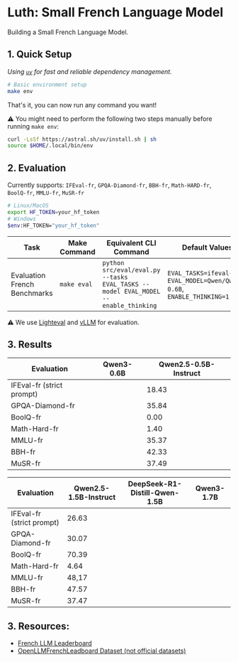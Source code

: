 # Luth: Small French Language Model

Building a Small French Language Model.

## 1. Quick Setup

_Using [`uv`](https://github.com/astral-sh/uv) for fast and reliable dependency management._

```bash
# Basic environment setup
make env
```
That's it, you can now run any command you want!

⚠️ You might need to perform the following two steps manually before running `make env`:
```bash
curl -LsSf https://astral.sh/uv/install.sh | sh
source $HOME/.local/bin/env
```

## 2. Evaluation

Currently supports: `IFEval-fr`, `GPQA-Diamond-fr`, `BBH-fr`, `Math-HARD-fr`, `BoolQ-fr`, `MMLU-fr`, `MuSR-fr`

```bash
# Linux/MacOS
export HF_TOKEN=your_hf_token
# Windows
$env:HF_TOKEN="your_hf_token"
```

| Task        | Make Command       | Equivalent CLI Command                                                                                                                                               | Default Values                                                                 |
|-------------|--------------------|----------------------------------------------------------------------------------------------------------------------------------------------------------------------|----------------------------------------------------------------------------------|
| Evaluation French Benchmarks   | `make eval`       | `python src/eval/eval.py --tasks EVAL_TASKS --model EVAL_MODEL --enable_thinking`                                                                                 | `EVAL_TASKS=ifeval-fr`, `EVAL_MODEL=Qwen/Qwen3-0.6B`,     `ENABLE_THINKING=1`                     |

⚠️ We use [Lighteval](https://github.com/huggingface/lighteval) and [vLLM](https://github.com/vllm-project/vllm) for evaluation.

## 3. Results

| Evaluation               | Qwen3-0.6B   | Qwen2.5-0.5B-Instruct |
|--------------------------|--------------|-----------------------|
| IFEval-fr (strict prompt)|              |  18.43                |
| GPQA-Diamond-fr          |              |  35.84                |
| BoolQ-fr                 |              |  0.00                 |
| Math-Hard-fr             |              |  1.40                 |
| MMLU-fr                  |              |  35.37                |
| BBH-fr                   |              |  42.33                |
| MuSR-fr                  |              |  37.49                |

| Evaluation               | Qwen2.5-1.5B-Instruct | DeepSeek-R1-Distill-Qwen-1.5B | Qwen3-1.7B |
|--------------------------|-----------------------|-------------------------------|------------|
| IFEval-fr (strict prompt)|    26.63              |                               |            |
| GPQA-Diamond-fr          |    30.07              |                               |            |
| BoolQ-fr                 |    70.39              |                               |            |
| Math-Hard-fr             |    4.64               |                               |            |
| MMLU-fr                  |    48,17              |                               |            |
| BBH-fr                   |    47.57              |                               |            |
| MuSR-fr                  |    37.47              |                               |            |

## 3. Resources:
- [French LLM Leaderboard](https://huggingface.co/spaces/fr-gouv-coordination-ia/llm_leaderboard_fr#/)
- [OpenLLMFrenchLeadboard Dataset (not official datasets)](https://huggingface.co/collections/le-leadboard/openllmfrenchleadboard-jeu-de-donnees-67126437539a23c65554fd88)
